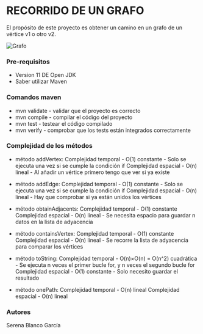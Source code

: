 # RECORRIDO DE UN GRAFO #

El propósito de este proyecto es obtener un camino en un grafo de un vértice v1 o otro v2.

<img src="grafo.png" alt="Grafo"/>

### Pre-requisitos ###

* Version 11 DE Open JDK
* Saber utilizar Maven

### Comandos maven ###

* mvn validate - validar que el proyecto es correcto
* mvn compile - compilar el código del proyecto
* mvn test - testear el código compilado
* mvn verify - comprobar que los tests están integrados correctamente

### Complejidad de los métodos ###

* método addVertex: Complejidad temporal - O(1) constante - Solo se ejecuta una vez si se cumple la condición if
                    Complejidad espacial - O(n) lineal - Al añadir un vértice primero tengo que ver si ya existe
                    
* método addEdge: Complejidad temporal - O(1) constante - Solo se ejecuta una vez si se cumple la condición if
                  Complejidad espacial - O(n) lineal - Hay que comprobar si ya están unidos los vértices
                  
* método obtainAdjacents: Complejidad temporal - O(1) constante 
                          Complejidad espacial - O(n) lineal - Se necesita espacio para guardar n datos en la lista de adyacencia
                          
* método containsVertex: Complejidad temporal - O(1) constante 
                         Complejidad espacial - O(n) lineal - Se recorre la lista de adyacencia para comparar los vértices
                         
* método toString: Complejidad temporal - O(n)×O(n) = O(n^2) cuadrática - Se ejecuta n veces el primer bucle for, y n veces el segundo bucle for
                   Complejidad espacial - O(1) constante - Solo necesito guardar el resultado
                   
* método onePath: Complejidad temporal - O(n) lineal
                  Complejidad espacial - O(n) lineal

### Autores ###

Serena Blanco García
